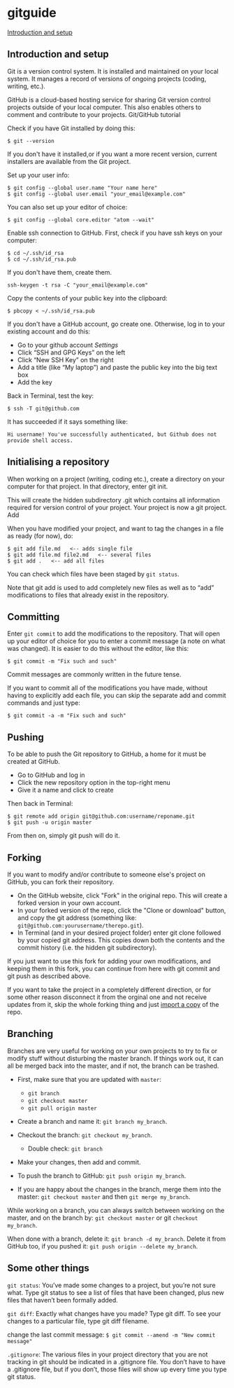 # gitguide

[Introduction and setup](https://github.com/simonlindgren/gitguide/blob/main/README.md#introduction-and-setup)

## Introduction and setup
Git is a version control system. It is installed and maintained on your local system. It manages a record of versions of ongoing projects (coding, writing, etc.).

GitHub is a cloud-based hosting service for sharing Git version control projects outside of your local computer. This also enables others to comment and contribute to your projects.
Git/GitHub tutorial

Check if you have Git installed by doing this:

```
$ git --version
```

If you don't have it installed,or if you want a more recent version, current installers are available from the Git project.

Set up your user info:

```
$ git config --global user.name "Your name here"
$ git config --global user.email "your_email@example.com"
```

You can also set up your editor of choice:

```
$ git config --global core.editor "atom --wait"
```

Enable ssh connection to GitHub. First, check if you have ssh keys on your computer:

```
$ cd ~/.ssh/id_rsa
$ cd ~/.ssh/id_rsa.pub
```

If you don't have them, create them.

```
ssh-keygen -t rsa -C "your_email@example.com"
```

Copy the contents of your public key into the clipboard:

```
$ pbcopy < ~/.ssh/id_rsa.pub
```

If you don't have a GitHub account, go create one. Otherwise, log in to your existing account and do this:

- Go to your github account *Settings*
- Click “SSH and GPG Keys” on the left
- Click “New SSH Key” on the right
- Add a title (like “My laptop”) and paste the public key into the big text box
- Add the key

Back in Terminal, test the key:

```
$ ssh -T git@github.com
```

It has succeeded if it says something like:

```
Hi username! You've successfully authenticated, but Github does not provide shell access.
```

## Initialising a repository

When working on a project (writing, coding etc.), create a directory on your computer for that project. In that directory, enter git init.

This will create the hidden subdirectory .git which contains all information required for version control of your project. Your project is now a git project.
Add

When you have modified your project, and want to tag the changes in a file as ready (for now), do:

```
$ git add file.md   <-- adds single file
$ git add file.md file2.md   <-- several files
$ git add .   <-- add all files
```

You can check which files have been staged by `git status`.

Note that git add is used to add completely new files as well as to “add” modifications to files that already exist in the repository.

## Committing

Enter `git commit` to add the modifications to the repository. That will open up your editor of choice for you to enter a commit message (a note on what was changed). It is easier to do this without the editor, like this:

```
$ git commit -m "Fix such and such"
```

Commit messages are commonly written in the future tense.

If you want to commit all of the modifications you have made, without having to explicitly add each file, you can skip the separate add and commit commands and just type:

```
$ git commit -a -m "Fix such and such"
```

## Pushing

To be able to push the Git repository to GitHub, a home for it must be created at GitHub. 

- Go to GitHub and log in
- Click the new repository option in the top-right menu
- Give it a name and click to create

Then back in Terminal:

```
$ git remote add origin git@github.com:username/reponame.git
$ git push -u origin master
```

From then on, simply git push will do it.

## Forking

If you want to modify and/or contribute to someone else's project on GitHub, you can fork their repository.

- On the GitHub website, click "Fork" in the original repo. This will create a forked version in your own account.
- In your forked version of the repo, click the "Clone or download" button, and copy the git address (something like: `git@github.com:yourusername/therepo.git`).
- In Terminal (and in your desired project folder) enter git clone followed by your copied git address. This copies down both the contents and the commit history (i.e. the hidden git subdirectory).

If you just want to use this fork for adding your own modifications, and keeping them in this fork, you can continue from here with git commit and git push as described above.

If you want to take the project in a completely different direction, or for some other reason disconnect it from the orginal one and not receive updates from it, skip the whole forking thing and just [import a copy](https://docs.github.com/en/free-pro-team@latest/github/importing-your-projects-to-github/importing-a-repository-with-github-importer) of the repo.

## Branching

Branches are very useful for working on your own projects to try to fix or modify stuff without disturbing the master branch. If things work out, it can all be merged back into the master, and if not, the branch can be trashed.

- First, make sure that you are updated with `master`: 
    - `git branch`
    - `git checkout master`
    - `git pull origin master`

- Create a branch and name it: `git branch my_branch`.
- Checkout the branch: `git checkout my_branch`.
    - Double check: `git branch`
- Make your changes, then add and commit.
- To push the branch to GitHub: `git push origin my_branch`.
- If you are happy about the changes in the branch, merge them into the master: `git checkout master` and then `git merge my_branch`.

While working on a branch, you can always switch between working on the master, and on the branch by: `git checkout master` or git `checkout my_branch`.

When done with a branch, delete it: `git branch -d my_branch`. Delete it from GitHub too, if you pushed it: `git push origin --delete my_branch`.

## Some other things

`git status`: You’ve made some changes to a project, but you’re not sure what. Type git status to see a list of files that have been changed, plus new files that haven’t been formally added.

`git diff`: Exactly what changes have you made? Type git diff. To see your changes to a particular file, type git diff filename.

change the last commit message: `$ git commit --amend -m "New commit message"`

`.gitignore`: The various files in your project directory that you are not tracking in git should be indicated in a .gitignore file. You don’t have to have a .gitignore file, but if you don’t, those files will show up every time you type git status.
